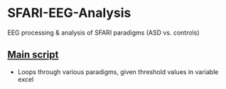# SFARI-EEG-Analysis
EEG processing & analysis of SFARI paradigms (ASD vs. controls)


## [Main script](SFARI-EEG-Analysis/Processing_EEGdata_template.m)
- Loops through various paradigms, given threshold values in variable excel

